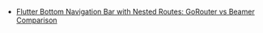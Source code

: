 - [Flutter Bottom Navigation Bar with Nested Routes: GoRouter vs Beamer Comparison](https://codewithandrea.com/articles/flutter-bottom-navigation-bar-nested-routes-gorouter-beamer)